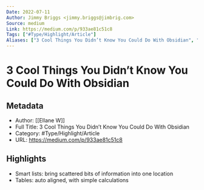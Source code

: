 ```yaml
---
Date: 2022-07-11
Author: Jimmy Briggs <jimmy.briggs@jimbrig.com>
Source: medium
Link: https://medium.com/p/933ae81c51c8
Tags: ["#Type/Highlight/Article"]
Aliases: ["3 Cool Things You Didn’t Know You Could Do With Obsidian", "3 Cool Things You Didn’t Know You Could Do With Obsidian"]
---
```

# 3 Cool Things You Didn’t Know You Could Do With Obsidian

## Metadata
- Author: [[Ellane W]]
- Full Title: 3 Cool Things You Didn’t Know You Could Do With Obsidian
- Category: #Type/Highlight/Article
- URL: https://medium.com/p/933ae81c51c8

## Highlights
- Smart lists: bring scattered bits of information into one location
- Tables: auto aligned, with simple calculations
